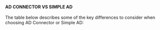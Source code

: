#### AD CONNECTOR VS SIMPLE AD


The table below describes some of the key differences to consider when choosing AD Connector or Simple AD:

